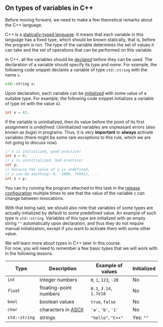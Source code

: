 ## On types of variables in C++

Before moving forward, we need to make a few 
theoretical remarks about the C++ language.

C++ is a [statically-typed language](https://en.wikipedia.org/wiki/Type_system). 
It means that each variable in this language 
has a fixed type, which should be known statically, 
that is, before the program is run.
The type of the variable determines the set of values it can take
and the set of operations that can be performed on this variable.

In C++, all the variables should be 
[*declared*](https://en.cppreference.com/w/cpp/language/declarations#Simple_declaration) before they can be used.
The declaration of a variable should specify its *type* and *name*.
For example, the following code snippet declares a variable
of type `std::string` with the name `x`. 

```c++
std::string x;
``` 

Upon declaration, each variable can be 
[*initialized*](https://en.cppreference.com/w/cpp/language/initialization) 
with some value of a suitable type. For example, the following code snippet 
initializes a variable of type int with the value `42`.

```c++
int x = 42;
``` 
 
If the variable is uninitialized, then its value before 
the point of its first assignment is *undefined*.
Uninitialized variables are unpleasant errors
(also known as *bugs*) in programs.
Thus, it is very **important** to **always** activate variables
(there might be some rare exceptions to this rule, 
which we are not going to discuss now).

```c++
// x is initialized, good practice!
int x = 0;
// y is uninitialized, bad practice!
int y;
// because the value of y is undefined, 
// z can be anything: 0, -1000, 745912, ...
int z = y;
``` 

You can try running the program attached to this task 
in the [release configuration](https://www.jetbrains.com/clion/features/run-and-debug.html)
multiple times to see that the value of the variable `z` 
can change between invocations.

With that being said, we should also note that variables 
of some types are actually initialized by default to some predefined value. 
An example of such type is `std::string`. 
Variables of this type are initialized with an empty string `""`
automatically upon declaration, and thus they do not require 
manual initialization, except if you want to activate them 
with some other value.

We will learn more about types in C++ later in this course.  
For now, you will need to remember a few basic types 
that we will work with in the following lessons.

| Type          | Description                                                | Example of values       | Initialized |
|---------------|------------------------------------------------------------|-------------------------|-------------|
| `int`         | integer numbers                                            | `0`, `1`, `123`, `-20`  | No          |
| `float`       | floating-point numbers                                     | `0.1`, `3.14`, `1.7e10` | No          |
| `bool`        | boolean values                                             | `true`, `false`         | No          |
| `char`        | characters in [ASCII](https://en.wikipedia.org/wiki/ASCII) | `'a'`, `'b'`, `'1'`     | No          |
| `std::string` | strings                                                    | `"hello"`, `"C++"`      | Yes: `""`   |

